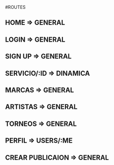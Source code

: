 #ROUTES

## HOME => GENERAL
## LOGIN => GENERAL
## SIGN UP => GENERAL
## SERVICIO/:ID => DINAMICA
## MARCAS => GENERAL
## ARTISTAS => GENERAL
## TORNEOS => GENERAL
## PERFIL => USERS/:ME
## CREAR PUBLICAION => GENERAL